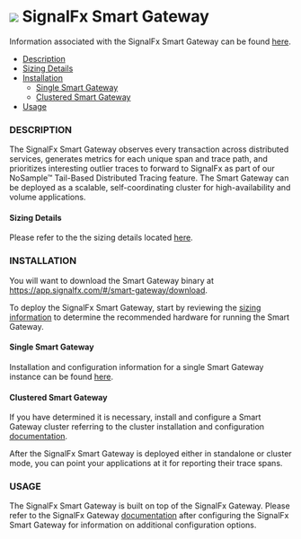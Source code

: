 # ![](https://github.com/signalfx/integrations/blob/master/signalfx-smart-gateway/img/integration_smartgateway.png) SignalFx Smart Gateway

Information associated with the SignalFx Smart Gateway can be found <a target="_blank" href="https://github.com/signalfx/integrations/tree/release/signalfx-smart-gateway">here</a>.

- [Description](#description)
- [Sizing Details](#sizing-details)
- [Installation](#installation)
    - [Single Smart Gateway](#single-smart-gateway)
    - [Clustered Smart Gateway](#clustered-smart-gateway)
- [Usage](#usage)

### DESCRIPTION

The SignalFx Smart Gateway observes every transaction across distributed services, generates metrics for each unique span and trace path, and prioritizes interesting outlier traces to forward to SignalFx as part of our NoSample™ Tail-Based Distributed Tracing feature. The Smart Gateway can be deployed as a scalable, self-coordinating cluster for high-availability and volume applications.

#### Sizing Details

Please refer to the the sizing details located <a target="_blank" href="https://docs.signalfx.com/en/latest/apm/apm-deployment/smart-gateway.html#instance-sizing">here</a>.

### INSTALLATION

You will want to download the Smart Gateway binary at https://app.signalfx.com/#/smart-gateway/download. 

To deploy the SignalFx Smart Gateway, start by reviewing the <a target="_blank" href="https://docs.signalfx.com/en/latest/apm/apm-deployment/smart-gateway.html#instance-sizing">sizing information</a> to determine the recommended hardware for running the Smart Gateway.

#### Single Smart Gateway

Installation and configuration information for a single Smart Gateway instance can be found <a target="_blank" href="https://docs.signalfx.com/en/latest/apm/apm-deployment/smart-gateway.html#install-and-configure-the-smart-gateway">here</a>.

#### Clustered Smart Gateway

If you have determined it is necessary, install and configure a Smart Gateway cluster referring to the cluster installation and configuration  <a target="_blank" href="https://docs.signalfx.com/en/latest/apm/apm-deployment/smart-gateway.html#install-and-configure-a-clustered-smart-gateway">documentation</a>.

After the SignalFx Smart Gateway is deployed either in standalone or cluster mode, you can point your applications at it for reporting their trace spans.

### USAGE

The SignalFx Smart Gateway is built on top of the SignalFx Gateway.  Please refer to the SignalFx Gateway <a target="_blank" href="https://docs.signalfx.com/en/latest/integrations/integrations-reference/integrations.signalfx.gateway.html">documentation</a> after configuring the SignalFx Smart Gateway for information on additional configuration options.
